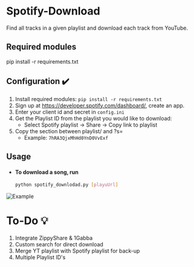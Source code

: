# Spotify-Download
Find all tracks in a given playlist and download each track from YouTube.

## Required modules
pip install -r requirements.txt

## Configuration ✔️
1. Install required modules: `pip install -r requirements.txt`
1. Sign up at https://developer.spotify.com/dashboard/, create an app.
2. Enter your client id and secret in `config.ini`
3. Get the Playlist ID from the playlist you would like to download:
	* Select Spotify playlist -> Share -> Copy link to playlist
4. Copy the section between playlist/ and ?s=
	* Example: `7hRA3QjxMhHd0YnD0VvExf`

## Usage

- #### To download a song, run

  ```bash
  python spotify_downlodad.py [playuUrl]
  ```

![Example](https://github.com/remonhob/Spotify-DL/blob/master/example.png)
	
# To-Do 💡
1. Integrate ZippyShare & 1Gabba
2. Custom search for direct download
3. Merge YT playlist with Spotify playlist for back-up
4. Multiple Playlist ID's
